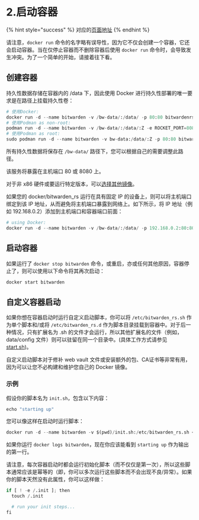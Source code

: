 # 2.启动容器

{% hint style="success" %}
对应的[页面地址](https://github.com/dani-garcia/bitwarden_rs/wiki/Starting-a-Container)
{% endhint %}

请注意，`docker run` 命令的名字略有误导性，因为它不仅会创建一个容器，它还会启动容器。当在仅停止容器而不删除容器后使用 `docker run` 命令时，会导致发生冲突。为了一个简单的开始，请接着往下看。

## 创建容器

持久性数据存储在容器内的 /data 下，因此使用 Docker 进行持久性部署的唯一要求是在路径上挂载持久性卷：

```python
# 使用Docker:
docker run -d --name bitwarden -v /bw-data/:/data/ -p 80:80 bitwardenrs/server:latest
# 使用Podman as non-root:
podman run -d --name bitwarden -v /bw-data/:/data/:Z -e ROCKET_PORT=8080 -p 8080:8080 bitwardenrs/server:latest
# 使用Podman as root:
sudo podman run -d --name bitwarden -v bw-data:/data/:Z -p 80:80 bitwardenrs/server:latest
```

所有持久性数据将保存在 `/bw-data/` 路径下，您可以根据自己的需要调整此路径。

该服务将暴露在主机端口 80 或 8080 上。

对于非 x86 硬件或要运行特定版本，可以[选择其他镜像](which-container-image-to-use.md)。

如果您的 docker/bitwarden\_rs 运行在具有固定 IP 的设备上，则可以将主机端口绑定到该 IP 地址，从而避免将主机端口暴露到网络上。如下所示，将 IP 地址（例如 192.168.0.2）添加到主机端口和容器端口前面：

```python
# using Docker:
docker run -d --name bitwarden -v /bw-data/:/data/ -p 192.168.0.2:80:80 bitwardenrs/server:latest
```

## 启动容器

如果运行了 `docker stop bitwarden` 命令，或重启，亦或任何其他原因，容器停止了，则可以使用以下命令将其再次启动：

```python
docker start bitwarden
```

## 自定义容器启动 <a id="customizing-container-startup"></a>

如果你想在容器启动时运行自定义启动脚本，你可以将 `/etc/bitwarden_rs.sh` 作为单个脚本和/或将 `/etc/bitwarden_rs.d` 作为脚本目录挂载到容器中。对于后一种情况，只有扩展名为 .sh 的文件才会运行，所以其他扩展名的文件（例如，data/config 文件）则可以驻留在同一个目录中。\(具体工作方式请参见 [start.sh](https://github.com/dani-garcia/bitwarden_rs/blob/master/docker/start.sh)\)。

自定义启动脚本对于修补 web vault 文件或安装额外的包、CA证书等非常有用，因为可以让您不必构建和维护您自己的 Docker 镜像。

### 示例 <a id="example"></a>

假设你的脚本名为 `init.sh`，包含以下内容：

```python
echo "starting up"
```

您可以像这样在启动时运行脚本：

```python
docker run -d --name bitwarden -v $(pwd)/init.sh:/etc/bitwarden_rs.sh <other docker args...> bitwardenrs/server:latest
```

如果你运行 `docker logs bitwarden`，现在你应该能看到 `starting up` 作为输出的第一行。

请注意，每次容器启动时都会运行初始化脚本（而不仅仅是第一次），所以这些脚本通常应该是幂等的（即，你可以多次运行这些脚本而不会出现不良/异常）。如果你的脚本天然没有此属性，你可以这样做：

```python
if [ ! -e /.init ]; then
  touch /.init

  # run your init steps...
fi
```

